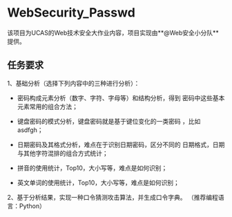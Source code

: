 # WebSecurity_Passwd

该项目为UCAS的Web技术安全大作业内容，项目实现由**@Web安全小分队**提供。

## 任务要求

1、基础分析（选择下列内容中的三种进行分析）：

* 密码构成元素分析（数字、字符、字母等）和结构分析，得到 密码中这些基本元素常用的组合方法； 

* 键盘密码的模式分析，键盘密码就是基于键位变化的一类密码 ，比如asdfgh； 

* 日期密码及其格式分析，难点在于识别日期密码，区分不同的 日期格式，日期与其他字符混排的组合方式统计；

* 拼音的使用统计，Top10，大小写等，难点是如何识别；

* 英文单词的使用统计，Top10，大小写等，难点是如何识别；


2、基于分析结果，实现一种口令猜测攻击算法，并生成口令字典。 （推荐编程语言：Python）